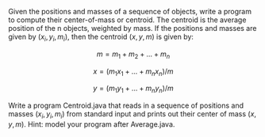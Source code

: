 Given the positions and masses of a sequence of objects, write a program to compute their center-of-mass or centroid. The centroid is the average position of the n objects, weighted by mass. If the positions and masses are given by $(x_i, y_i, m_i)$, then the centroid $(x, y, m)$ is given by:

$$ m  = m_1 + m_2 + ... + m_n $$

$$ x  = (m_1x_1 +  ... + m_nx_n) / m $$

$$ y  = (m_1y_1 +  ... + m_ny_n) / m $$

Write a program Centroid.java that reads in a sequence of positions and masses $(x_i, y_i, m_i)$ from standard input and prints out their center of mass $(x, y, m)$. Hint: model your program after Average.java.
